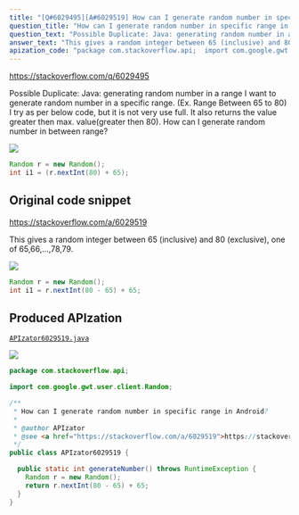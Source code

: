 ```yaml
---
title: "[Q#6029495][A#6029519] How can I generate random number in specific range in Android?"
question_title: "How can I generate random number in specific range in Android?"
question_text: "Possible Duplicate: Java: generating random number in a range I want to generate random number in a specific range. (Ex. Range Between 65 to 80) I try as per below code, but it is not very use full. It also returns the value greater then max. value(greater then 80). How can I generate random number in between range?"
answer_text: "This gives a random integer between 65 (inclusive) and 80 (exclusive), one of 65,66,...,78,79."
apization_code: "package com.stackoverflow.api;  import com.google.gwt.user.client.Random;  /**  * How can I generate random number in specific range in Android?  *  * @author APIzator  * @see <a href=\"https://stackoverflow.com/a/6029519\">https://stackoverflow.com/a/6029519</a>  */ public class APIzator6029519 {    public static int generateNumber() throws RuntimeException {     Random r = new Random();     return r.nextInt(80 - 65) + 65;   } }"
---
```


https://stackoverflow.com/q/6029495

Possible Duplicate:
Java: generating random number in a range
I want to generate random number in a specific range. (Ex. Range Between 65 to 80)
I try as per below code, but it is not very use full. It also returns the value greater then max. value(greater then 80).
How can I generate random number in between range?


<div class="code-logo"><img src="/stackoverflow.png" /></div>

```java
Random r = new Random();
int i1 = (r.nextInt(80) + 65);
```


## Original code snippet

https://stackoverflow.com/a/6029519

This gives a random integer between 65 (inclusive) and 80 (exclusive), one of 65,66,...,78,79.

<div class="code-logo"><img src="/stackoverflow.png" /></div>

```java
Random r = new Random();
int i1 = r.nextInt(80 - 65) + 65;
```

## Produced APIzation

[`APIzator6029519.java`](https://github.com/pasqualesalza/apization-temp-data/raw/master/search/APIzator6029519.java)

<div class="code-logo"><img src="/apizator.png" /></div>

```java
package com.stackoverflow.api;

import com.google.gwt.user.client.Random;

/**
 * How can I generate random number in specific range in Android?
 *
 * @author APIzator
 * @see <a href="https://stackoverflow.com/a/6029519">https://stackoverflow.com/a/6029519</a>
 */
public class APIzator6029519 {

  public static int generateNumber() throws RuntimeException {
    Random r = new Random();
    return r.nextInt(80 - 65) + 65;
  }
}

```